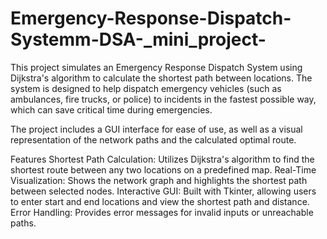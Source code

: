 # Emergency-Response-Dispatch-Systemm-DSA-_mini_project-
This project simulates an Emergency Response Dispatch System using Dijkstra's algorithm to calculate the shortest path between locations. The system is designed to help dispatch emergency vehicles (such as ambulances, fire trucks, or police) to incidents in the fastest possible way, which can save critical time during emergencies.

The project includes a GUI interface for ease of use, as well as a visual representation of the network paths and the calculated optimal route.

Features
Shortest Path Calculation: Utilizes Dijkstra's algorithm to find the shortest route between any two locations on a predefined map.
Real-Time Visualization: Shows the network graph and highlights the shortest path between selected nodes.
Interactive GUI: Built with Tkinter, allowing users to enter start and end locations and view the shortest path and distance.
Error Handling: Provides error messages for invalid inputs or unreachable paths.

